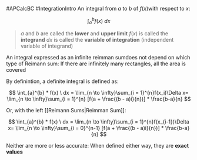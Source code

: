 #APCalcBC #IntegrationIntro
An integral from $a$ to $b$ of $f(x)$with respect to $x$:

$$
\int_{a}^{b} f(x) \ dx
$$

> $a$ and $b$ are called the **lower** and **upper limit**
> $f(x)$ is called the **integrand**
> $dx$ is called the **variable of integration** (independent variable of integrand)

An integral expressed as an infinite reimman sumdoes not depend on which type of Reimann sum: If there are infinitely many rectangles, all the area is covered

By definintion, a definite integral is defined as:

$$
\int_{a}^{b} * f(x) \ dx =
\lim_{n \to \infty}\sum_{i = 1}^{n}f(x_i)\Delta x=
\lim_{n \to \infty}\sum_{i = 1}^{n} [f(a + \frac{(b - a)i}{n})] * \frac{b-a}{n}
$$

Or, with the left [[Reimann Sums|Reimman Sum]]:

$$
\int_{a}^{b} * f(x) \ dx =
\lim_{n \to \infty}\sum_{i = 1}^{n}f(x_{i-1})\Delta x=
\lim_{n \to \infty}\sum_{i = 0}^{n-1} [f(a + \frac{(b - a)i}{n})] * \frac{b-a}{n}
$$

Neither are more or less accurate: When defined either way, they are **exact values**

